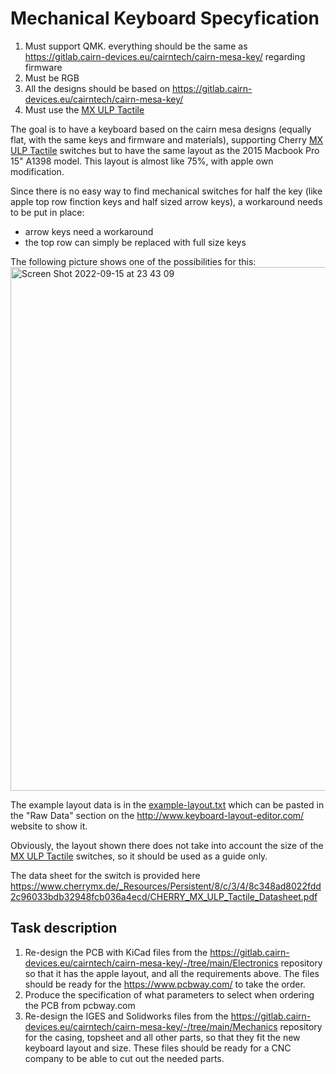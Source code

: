 # Mechanical Keyboard Specyfication

1. Must support QMK. everything should be the same as https://gitlab.cairn-devices.eu/cairntech/cairn-mesa-key/ regarding firmware
2. Must be RGB
3. All the designs should be based on https://gitlab.cairn-devices.eu/cairntech/cairn-mesa-key/
4. Must use the [MX ULP Tactile](https://www.cherrymx.de/en/cherry-mx/mx-ultra-low-profile/mx-ulp-tactile.html#techSpecs)

The goal is to have a keyboard based on the cairn mesa designs (equally flat, with the same keys and firmware and materials), supporting Cherry [MX ULP Tactile](https://www.cherrymx.de/en/cherry-mx/mx-ultra-low-profile/mx-ulp-tactile.html#techSpecs) switches but to have the same layout as the 2015 Macbook Pro 15" A1398 model.
This layout is almost like 75%, with apple own modification.

Since there is no easy way to find mechanical switches for half the key (like apple top row finction keys and half sized arrow keys), a workaround needs to be put in place:
- arrow keys need a workaround
- the top row can simply be replaced with full size keys

The following picture shows one of the possibilities for this:
<img width="838" alt="Screen Shot 2022-09-15 at 23 43 09" src="https://user-images.githubusercontent.com/38408/190640593-065fa96c-b3c9-48fe-922f-c51f3bc8adb1.png">

The example layout data is in the [example-layout.txt](https://github.com/krzyczak/keyboard/blob/master/example-layout.txt) which can be pasted in the "Raw Data" section on the http://www.keyboard-layout-editor.com/ website to show it.

Obviously, the layout shown there does not take into account the size of the [MX ULP Tactile](https://www.cherrymx.de/en/cherry-mx/mx-ultra-low-profile/mx-ulp-tactile.html#techSpecs) switches, so it should be used as a guide only.

The data sheet for the switch is provided here https://www.cherrymx.de/_Resources/Persistent/8/c/3/4/8c348ad8022fdd2c96033bdb32948fcb036a4ecd/CHERRY_MX_ULP_Tactile_Datasheet.pdf


## Task description
1. Re-design the PCB with KiCad files from the https://gitlab.cairn-devices.eu/cairntech/cairn-mesa-key/-/tree/main/Electronics repository so that it has the apple layout, and all the requirements above. The files should be ready for the https://www.pcbway.com/ to take the order.
2. Produce the specification of what parameters to select when ordering the PCB from pcbway.com
3. Re-design the IGES and Solidworks files from the https://gitlab.cairn-devices.eu/cairntech/cairn-mesa-key/-/tree/main/Mechanics repository for the casing, topsheet and all other parts, so that they fit the new keyboard layout and size. These files should be ready for a CNC company to be able to cut out the needed parts.
